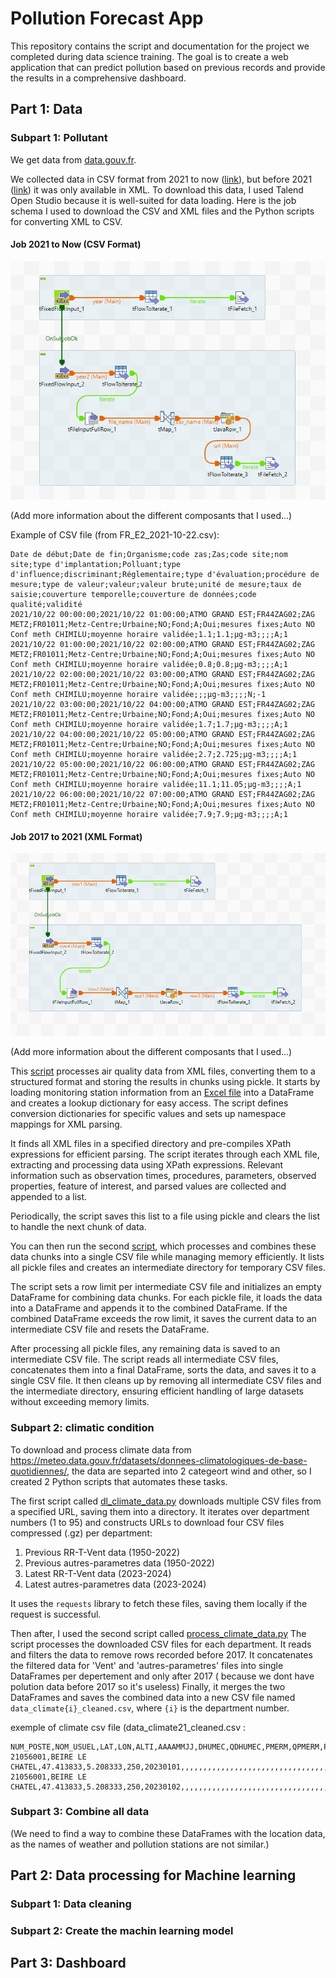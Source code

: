 # Pollution Forecast App

This repository contains the script and documentation for the project we completed during data science training. The goal is to create a web application that can predict pollution based on previous records and provide the results in a comprehensive dashboard.

## Part 1: Data

### Subpart 1: Pollutant

We get data from [data.gouv.fr](https://www.data.gouv.fr/fr/datasets/donnees-temps-reel-de-mesure-des-concentrations-de-polluants-atmospheriques-reglementes-1/).

We collected data in CSV format from 2021 to now ([link](https://files.data.gouv.fr/lcsqa/concentrations-de-polluants-atmospheriques-reglementes/temps-reel/)), but before 2021 ([link](https://files.data.gouv.fr/lcsqa/concentrations-de-polluants-atmospheriques-reglementes/old/)) it was only available in XML. To download this data, I used Talend Open Studio because it is well-suited for data loading. Here is the job schema I used to download the CSV and XML files and the Python scripts for converting XML to CSV.

#### Job 2021 to Now (CSV Format)
![New data](./img/job_csv.png "Talend job 2021-Now")

(Add more information about the different composants that I used...)

Example of CSV file (from FR_E2_2021-10-22.csv):

```
Date de début;Date de fin;Organisme;code zas;Zas;code site;nom site;type d'implantation;Polluant;type d'influence;discriminant;Réglementaire;type d'évaluation;procédure de mesure;type de valeur;valeur;valeur brute;unité de mesure;taux de saisie;couverture temporelle;couverture de données;code qualité;validité
2021/10/22 00:00:00;2021/10/22 01:00:00;ATMO GRAND EST;FR44ZAG02;ZAG METZ;FR01011;Metz-Centre;Urbaine;NO;Fond;A;Oui;mesures fixes;Auto NO Conf meth CHIMILU;moyenne horaire validée;1.1;1.1;µg-m3;;;;A;1
2021/10/22 01:00:00;2021/10/22 02:00:00;ATMO GRAND EST;FR44ZAG02;ZAG METZ;FR01011;Metz-Centre;Urbaine;NO;Fond;A;Oui;mesures fixes;Auto NO Conf meth CHIMILU;moyenne horaire validée;0.8;0.8;µg-m3;;;;A;1
2021/10/22 02:00:00;2021/10/22 03:00:00;ATMO GRAND EST;FR44ZAG02;ZAG METZ;FR01011;Metz-Centre;Urbaine;NO;Fond;A;Oui;mesures fixes;Auto NO Conf meth CHIMILU;moyenne horaire validée;;;µg-m3;;;;N;-1
2021/10/22 03:00:00;2021/10/22 04:00:00;ATMO GRAND EST;FR44ZAG02;ZAG METZ;FR01011;Metz-Centre;Urbaine;NO;Fond;A;Oui;mesures fixes;Auto NO Conf meth CHIMILU;moyenne horaire validée;1.7;1.7;µg-m3;;;;A;1
2021/10/22 04:00:00;2021/10/22 05:00:00;ATMO GRAND EST;FR44ZAG02;ZAG METZ;FR01011;Metz-Centre;Urbaine;NO;Fond;A;Oui;mesures fixes;Auto NO Conf meth CHIMILU;moyenne horaire validée;2.7;2.725;µg-m3;;;;A;1
2021/10/22 05:00:00;2021/10/22 06:00:00;ATMO GRAND EST;FR44ZAG02;ZAG METZ;FR01011;Metz-Centre;Urbaine;NO;Fond;A;Oui;mesures fixes;Auto NO Conf meth CHIMILU;moyenne horaire validée;11.1;11.05;µg-m3;;;;A;1
2021/10/22 06:00:00;2021/10/22 07:00:00;ATMO GRAND EST;FR44ZAG02;ZAG METZ;FR01011;Metz-Centre;Urbaine;NO;Fond;A;Oui;mesures fixes;Auto NO Conf meth CHIMILU;moyenne horaire validée;7.9;7.9;µg-m3;;;;A;1

```

#### Job 2017 to 2021 (XML Format)
![Old data](./img/job_xml.png "Talend job 2017-2021")

(Add more information about the different composants that I used...)

This [script](./script/xml_to_csv.py) processes air quality data from XML files, converting them to a structured format and storing the results in chunks using pickle. It starts by loading monitoring station information from an [Excel file](https://www.data.gouv.fr/fr/datasets/r/eeebe970-6e2b-47fc-b801-4a38d53fac0d) into a DataFrame and creates a lookup dictionary for easy access. The script defines conversion dictionaries for specific values and sets up namespace mappings for XML parsing.

It finds all XML files in a specified directory and pre-compiles XPath expressions for efficient parsing. The script iterates through each XML file, extracting and processing data using XPath expressions. Relevant information such as observation times, procedures, parameters, observed properties, feature of interest, and parsed values are collected and appended to a list.

Periodically, the script saves this list to a file using pickle and clears the list to handle the next chunk of data.

You can then run the second [script](./script/group_chunk.py), which processes and combines these data chunks into a single CSV file while managing memory efficiently. It lists all pickle files and creates an intermediate directory for temporary CSV files.

The script sets a row limit per intermediate CSV file and initializes an empty DataFrame for combining data chunks. For each pickle file, it loads the data into a DataFrame and appends it to the combined DataFrame. If the combined DataFrame exceeds the row limit, it saves the current data to an intermediate CSV file and resets the DataFrame.

After processing all pickle files, any remaining data is saved to an intermediate CSV file. The script reads all intermediate CSV files, concatenates them into a final DataFrame, sorts the data, and saves it to a single CSV file. It then cleans up by removing all intermediate CSV files and the intermediate directory, ensuring efficient handling of large datasets without exceeding memory limits.

### Subpart 2: climatic condition 

To download and process climate data from https://meteo.data.gouv.fr/datasets/donnees-climatologiques-de-base-quotidiennes/, the data are separted into 2 categeort wind and other, so I created 2 Python scripts that automates these tasks.

The first script called [dl_climate_data.py](./script/dl_climate_data.py) downloads multiple CSV files from a specified URL, saving them into a directory. It iterates over department numbers (1 to 95) and constructs URLs to download four CSV files compressed (.gz) per department:
1. Previous RR-T-Vent data (1950-2022)
2. Previous autres-parametres data (1950-2022)
3. Latest RR-T-Vent data (2023-2024)
4. Latest autres-parametres data (2023-2024)

It uses the `requests` library to fetch these files, saving them locally if the request is successful.

Then after, I used the second script called [process_climate_data.py](./script/process_climate_data.py)
The script processes the downloaded CSV files for each department. It reads and filters the data to remove rows recorded before 2017. It concatenates the filtered data for 'Vent' and 'autres-parametres' files into single DataFrames per depertement and only after 2017 ( because we dont have polution data before 2017 so it's useless) Finally, it merges the two DataFrames and saves the combined data into a new CSV file named `data_climate{i}_cleaned.csv`, where `{i}` is the department number. 

exemple of climate csv file (data_climate21_cleaned.csv : 
```
NUM_POSTE,NOM_USUEL,LAT,LON,ALTI,AAAAMMJJ,DHUMEC,QDHUMEC,PMERM,QPMERM,PMERMIN,QPMERMIN,INST,QINST,GLOT,QGLOT,DIFT,QDIFT,DIRT,QDIRT,INFRART,QINFRART,UV,QUV,UV_INDICEX,QUV_INDICEX,SIGMA,QSIGMA,UN,QUN,HUN,QHUN,UX,QUX,HUX,QHUX,UM,QUM,DHUMI40,QDHUMI40,DHUMI80,QDHUMI80,TSVM,QTSVM,ETPMON,QETPMON,ETPGRILLE,QETPGRILLE,ECOULEMENTM,QECOULEMENTM,HNEIGEF,QHNEIGEF,NEIGETOTX,QNEIGETOTX,NEIGETOT06,QNEIGETOT06,NEIG,QNEIG,BROU,QBROU,ORAG,QORAG,GRESIL,QGRESIL,GRELE,QGRELE,ROSEE,QROSEE,VERGLAS,QVERGLAS,SOLNEIGE,QSOLNEIGE,GELEE,QGELEE,FUMEE,QFUMEE,BRUME,QBRUME,ECLAIR,QECLAIR,NB300,QNB300,BA300,QBA300,TMERMIN,QTMERMIN,TMERMAX,QTMERMAX,RR,QRR,TN,QTN,HTN,QHTN,TX,QTX,HTX,QHTX,TM,QTM,TNTXM,QTNTXM,TAMPLI,QTAMPLI,TNSOL,QTNSOL,TN50,QTN50,DG,QDG,FFM,QFFM,FF2M,QFF2M,FXY,QFXY,DXY,QDXY,HXY,QHXY,FXI,QFXI,DXI,QDXI,HXI,QHXI,FXI2,QFXI2,DXI2,QDXI2,HXI2,QHXI2,FXI3S,QFXI3S,DXI3S,QDXI3S,HXI3S,QHXI3S
21056001,BEIRE LE CHATEL,47.413833,5.208333,250,20230101,,,,,,,,,,,,,,,,,,,,,,,,,,,,,,,,,,,,,,,,,2.2,9.0,,,,,,,,,,,,,,,,,,,,,,,,,,,,,,,,,,,,,,,,,0.0,1.0,8.4,1.0,304.0,9.0,16.3,1.0,1324.0,9.0,12.1,1.0,12.4,1.0,7.9,1.0,,,,,0.0,9.0,,,,,,,,,,,,,,,,,,,,,,,,,,,,
21056001,BEIRE LE CHATEL,47.413833,5.208333,250,20230102,,,,,,,,,,,,,,,,,,,,,,,,,,,,,,,,,,,,,,,,,1.4,9.0,,,,,,,,,,,,,,,,,,,,,,,,,,,,,,,,,,,,,,,,,1.2,1.0,8.2,1.0,1724.0,9.0,12.7,1.0,743.0,9.0,10.1,1.0,10.5,1.0,4.5,1.0,,,,,0.0,9.0,,,,,,,,,,,,,,,,,,,,,,,,,,,,

```

### Subpart 3: Combine all data

(We need to find a way to combine these DataFrames with the location data, as the names of weather and pollution stations are not similar.)

## Part 2: Data processing for Machine learning

### Subpart 1: Data cleaning

### Subpart 2: Create the machin learning model

## Part 3: Dashboard


